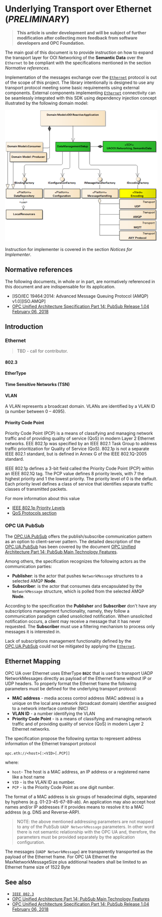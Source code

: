 ﻿# Underlying Transport over Ethernet (*PRELIMINARY*)

> **This article is under development and will be subject of further modification after collecting more feedback from software developers and OPC Foundation.**

The main goal of this document is to provide instruction on how to expand the transport layer for OOI Networking of the **Semantic Data** over the `Ethernet` to be compliant with the specifications mentioned in the section *Normative references*.

Implementation of the messages exchange over the [`Ethernet`][Ethernet] protocol is out of the scope of this project. The library intentionally is designed to use any transport protocol meeting some basic requirements using external components. External components implementing [`Ethernet`][Ethernet] connectivity can be seamlessly integrated with this SDK using dependency injection concept illustrated by the following domain model:

![Figure 1. Domain Model](../../CommonResources/Media/DataManagementExternalLibraries.png)

Instruction for implementer is covered in the section *Notices for Implementer*.

## Normative references

The following documents, in whole or in part, are normatively referenced in this document and are indispensable for its application.

- [ISO/IEC 19464:2014: Advanced Message Queuing Protocol (AMQP) v1.0][ISO.AMQP]
- [OPC Unified Architecture Specification Part 14: PubSub Release 1.04 February 06, 2018][OPC.UA.PubSub]

## Introduction

### Ethernet

> TBD - call for contributor.

#### 802.3

#### EtherType

#### Time Sensitive Networks (TSN)

#### VLAN

A VLAN represents a broadcast domain. VLANs are identified by a VLAN ID (a number between 0 – 4095). 

#### Priority Code Point

Priority Code Point (PCP) is a means of classifying and managing network traffic and of providing quality of service (QoS) in modern Layer 2 Ethernet networks. EEE 802.1p was specified by an IEEE 802.1 Task Group to address traffic prioritization for Quality of Service (QoS). 802.1p is not a separate IEEE 802.1 standard, but is defined in Annex G of the IEEE 802.1Q-2005 standard.

IEEE 802.1p defines a 3-bit field called the Priority Code Point (PCP) within an IEEE 802.1Q tag. The PCP value defines 8 priority levels, with 7 the highest priority and 1 the lowest priority. The priority level of 0 is the default. Each priority level defines a class of service that identifies separate traffic classes of transmitted packets.

For more information about this value

- [IEEE 802.1p Priority Levels](https://msdn.microsoft.com/ja-jp/library/hh451379(v=vs.85).aspx)
- [QoS Protocols section](https://technet.microsoft.com/en-us/library/cc728211(v=ws.10).aspx)

### OPC UA PubSub

The [OPC.UA.PubSub][OPC.UA.PubSub] offers the publish/subscribe communication pattern as an option to client-server pattern. The detailed description of the [OPC.UA.PubSub][OPC.UA.PubSub] has been covered by the document [OPC Unified Architecture Part 14: PubSub Main Technology Features][README.PubSubMTF].

Among others, the specification recognizes the following actors as the communication parties:

- **Publisher**: is the actor that pushes `NetworkMessage` structures to a selected AMQP **Node**.
- **Subscriber**: is the actor that consumes data encapsulated by the `NetworkMessage` structure, which is polled from the selected AMQP **Node**.

According to the specification the **Publisher** and **Subscriber** don't have any subscriptions management functionality, namely, they follow a communication paradigm called unsolicited notification. When unsolicited notification occurs, a client may receive a message that it has never requested. The **Subscriber** must use a filtering mechanism to process only messages it is interested in.

Lack of subscriptions management functionality defined by the [OPC.UA.PubSub][OPC.UA.PubSub] could not be mitigated by applying the [`Ethernet`][Ethernet].

## Ethernet Mapping

OPC UA over Ethernet uses EtherType **`B62C`** that is used to transport UADP NetworkMessages directly as payload of the Ethernet frame without IP or UDP headers. To properly format the Ethernet frame the following parameters must be defined for the underlying transport protocol:

- **MAC address** - media access control address (MAC address) is a unique on the local area network (broadcast domain) identifier assigned to a network interface controller (NIC)
- **VLAN ID** - a number identifying the VLAN
- **Priority Code Point** - is a means of classifying and managing network traffic and of providing quality of service (QoS) in modern Layer 2 Ethernet networks.

The specification propose the following syntax to represent address information of the Ethernet transport protocol

`opc.eth://<host>[:<VID>[.PCP]]`

where:

- `host`- The host is a MAC address, an IP address or a registered name like a host name
- `VID` - is the VLAN ID as number.
- `PCP` - is the Priority Code Point as one digit number.

The format of a MAC address is six groups of hexadecimal digits, separated by hyphens (e.g. 01-23-45-67-89-ab). An application may also accept host names and/or IP addresses if it provides means to resolve it to a MAC address (e.g. DNS and Reverse-ARP).

> NOTE: the above mentioned addressing parameters are not mapped to any of the PubSub `UADP NetworkMessage` parameters. In other word there is not semantic relationship with the OPC UA and, therefore, the parameters must be provided separately by the application configuration.

The messages (`UADP NetworkMessage`) are transparently transported as the payload of the Ethernet frame. For OPC UA Ethernet the MaxNetworkMessageSize plus additional headers shall be limited to an Ethernet frame size of 1522 Byte

## See also

- [`IEEE 802.3`][Ethernet]
- [OPC Unified Architecture Part 14: PubSub Main Technology Features][README.PubSubMTF]
- [OPC Unified Architecture Specification Part 14: PubSub Release 1.04 February 06, 2018][OPC.UA.PubSub]

[OPC.UA.PubSub]: https://opcfoundation.org/developer-tools/specifications-unified-architecture/part-14-pubsub/
[Ethernet]: https://en.wikipedia.org/wiki/IEEE_802.3
[README.PubSubMTF]:README.PubSubMTF.md





